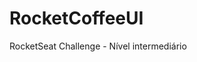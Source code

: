 # RocketCoffeeUI
RocketSeat Challenge - Nível intermediário




<div align="center"
img src="https://github.com/WDYitz/RocketCoffeeUI/assets/112505107/c5620a81-da97-45ea-8804-4cf4ab17e567" width="290px" /
/div>
  
<div align="center"
img src="https://github.com/WDYitz/RocketCoffeeUI/assets/112505107/6cfb1b2e-02e9-4019-95a0-eca98d260112" width="200px" /
/div>
  
<div align="center"
img src="https://github.com/WDYitz/RocketCoffeeUI/assets/112505107/a2736972-d947-455a-9df6-1e0854b9a848" width="200px" /
/div>
